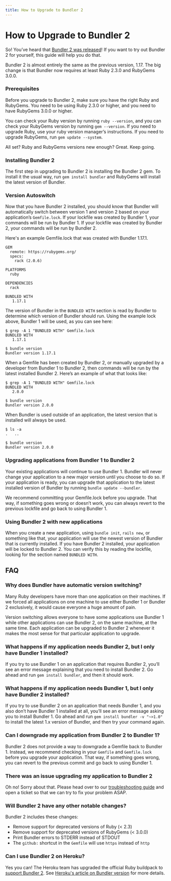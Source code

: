 ```yaml
---
title: How to Upgrade to Bundler 2
---
```


# How to Upgrade to Bundler 2

So! You’ve heard that [Bundler 2 was released](https://bundler.io/blog/2019/01/03/announcing-bundler-2.html)! If you want to try out Bundler 2 for yourself, this guide will help you do that.

Bundler 2 is almost entirely the same as the previous version, 1.17. The big change is that Bundler now requires at least Ruby 2.3.0 and RubyGems 3.0.0.

### Prerequisites
Before you upgrade to Bundler 2, make sure you have the right Ruby and RubyGems. You need to be using Ruby 2.3.0 or higher, and you need to have RubyGems 3.0.0 or higher.

You can check your Ruby version by running `ruby --version`, and you can check your RubyGems version by running `gem --version`. If you need to upgrade Ruby, use your ruby version manager’s instructions. If you need to upgrade RubyGems, run `gem update --system`.

All set? Ruby and RubyGems versions new enough? Great. Keep going.

### Installing Bundler 2
The first step in upgrading to Bundler 2 is installing the Bundler 2 gem. To install it the usual way, run `gem install bundler` and RubyGems will install the latest version of Bundler.

### Version Autoswitch
Now that you have Bundler 2 installed, you should know that Bundler will automatically switch between version 1 and version 2 based on your application’s `Gemfile.lock`. If your lockfile was created by Bundler 1, your commands will be run by Bundler 1. If your lockfile was created by Bundler 2, your commands will be run by Bundler 2.

Here's an example Gemfile.lock that was created with Bundler 1.17.1.

    GEM
      remote: https://rubygems.org/
      specs:
        rack (2.0.6)

    PLATFORMS
      ruby

    DEPENDENCIES
      rack

    BUNDLED WITH
       1.17.1

The version of Bundler in the `BUNDLED WITH` section is read by Bundler to determine which version of Bundler should run. Using the example lock above, Bundler 1 will be used, as you can see here:

    $ grep -A 1 "BUNDLED WITH" Gemfile.lock
    BUNDLED WITH
       1.17.1

    $ bundle version
    Bundler version 1.17.1

When a Gemfile has been created by Bundler 2, or manually upgraded by a developer from Bundler 1 to Bundler 2, then commands will be run by the latest installed Bundler 2. Here’s an example of what that looks like:

    $ grep -A 1 "BUNDLED WITH" Gemfile.lock
    BUNDLED WITH
       2.0.0

    $ bundle version
    Bundler version 2.0.0

When Bundler is used outside of an application, the latest version that is installed will always be used.

    $ ls -a
    .	..

    $ bundle version
    Bundler version 2.0.0

### Upgrading applications from Bundler 1 to Bundler 2
Your existing applications will continue to use Bundler 1. Bundler will never change your application to a new major version until you choose to do so. If your application is ready, you can upgrade that application to the latest installed version of Bundler by running `bundle update --bundler`.

We recommend committing your Gemfile.lock before you upgrade. That way, if something goes wrong or doesn’t work, you can always revert to the previous lockfile and go back to using Bundler 1.

### Using Bundler 2 with new applications
When you create a new application, using `bundle init`, `rails new`, or something like that, your application will use the newest version of Bundler that is currently installed. If you have Bundler 2 installed, your application will be locked to Bundler 2. You can verify this by reading the lockfile, looking for the section named `BUNDLED WITH`.

## FAQ

### Why does Bundler have automatic version switching?
Many Ruby developers have more than one application on their machines. If we forced all applications on one machine to use either Bundler 1 or Bundler 2 exclusively, it would cause everyone a huge amount of pain.

Version switching allows everyone to have some applications use Bundler 1 while other applications can use Bundler 2, on the same machine, at the same time. Each application can be upgraded to Bundler 2 whenever it makes the most sense for that particular application to upgrade.

### What happens if my application needs Bundler 2, but I only have Bundler 1 installed?
If you try to use Bundler 1 on an application that requires Bundler 2, you’ll see an error message explaining that you need to install Bundler 2. Go ahead and run `gem install bundler`, and then it should work.

### What happens if my application needs Bundler 1, but I only have Bundler 2 installed?
If you try to use Bundler 2 on an application that needs Bundler 1, and you also don’t have Bundler 1 installed at all, you’ll see an error message asking you to install Bundler 1. Go ahead and run `gem install bundler -v "~>1.0"` to install the latest 1.x version of Bundler, and then try your command again.

### Can I downgrade my application from Bundler 2 to Bundler 1?
Bundler 2 does not provide a way to downgrade a Gemfile back to Bundler 1. Instead, we recommend checking in your `Gemfile` and `Gemfile.lock` before you upgrade your application. That way, if something goes wrong, you can revert to the previous commit and go back to using Bundler 1.

### There was an issue upgrading my application to Bundler 2
Oh no! Sorry about that. Please head over to our [troubleshooting guide](https://github.com/bundler/bundler/blob/master/doc/TROUBLESHOOTING.md#other-problems) and open a ticket so that we can try to fix your problem ASAP.

### Will Bundler 2 have any other notable changes?
Bundler 2 includes these changes:

* Remove support for deprecated versions of Ruby (\< 2.3)
* Remove support for deprecated versions of RubyGems (\< 3.0.0)
* Print Bundler errors to STDERR instead of STDOUT
* The `github:` shortcut in the `Gemfile` will use `https` instead of `http`

### Can I use Bundler 2 on Heroku?
Yes you can! The Heroku team has upgraded the official Ruby buildpack to [support Bundler 2](https://devcenter.heroku.com/articles/ruby-support#libraries). See [Heroku's article on Bundler version](https://devcenter.heroku.com/articles/bundler-version) for more details.
